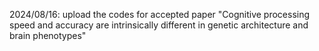 2024/08/16: upload the codes for accepted paper "Cognitive processing speed and accuracy are intrinsically different in genetic architecture and brain phenotypes"
